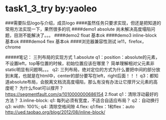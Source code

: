 # task1_3_try  by:yaoleo

###需要队伍logo与介绍，成员logo
####虽然任务只要求实现，但还是把知道的常用方法实现一下，果然很多的坑
####demo1 absolute
	尚未解决高度塌陷问题，目测不能解决了。。。
####demo2 float
	基本ok
####demo3 inline-block
	基本ok
####demo4 flex
	基本ok
####浏览器兼容性测试
	ie11，firefox，chrome


#####笔记：
三列布局的实现方式
1.absolute
    q1：position：absolute的元素，不设置left，top等位置的时候，初始位置应该在哪里？
    简单理解相对父元素非static明显有问题啊。。。
    q2: 三列布局，绝对定位的方式为什么要把中间的部分放到末尾，也就是在html中，center的部分要写在left，right后面！！！
    q3：都知道absolute布局，会脱离文档流高度塌陷，那么有没有办法让它撑开父元素的高度呢？ 为什么float可以撑开？
         https://segmentfault.com/q/1010000000686154
2.float
    q1：清除浮动最好的方法？
3.inline-block:
    q1: 每列必须有宽度，不适合自适应布局？
    q2：自动换行
    q3: width: 100%;
    q4: 清除空格间隙
4.flex:
    q1:flex：1和flex：auto
http://ued.taobao.org/blog/2012/08/inline-block/

	